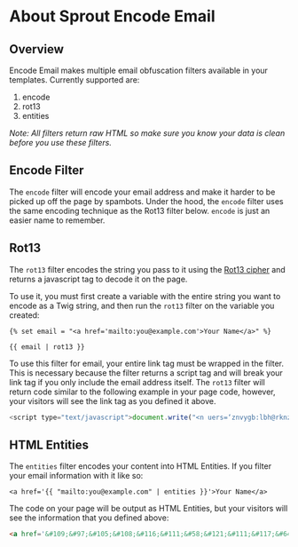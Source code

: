 # About Sprout Encode Email

## Overview

Encode Email makes multiple email obfuscation filters available in your templates. Currently supported are:

1. encode
2. rot13
3. entities

_Note: All filters return raw HTML so make sure you know your data is clean before you use these filters._

## Encode Filter

The `encode` filter will encode your email address and make it harder to be picked up off the page by spambots.  Under the hood, the `encode` filter uses the same encoding technique as the Rot13 filter below. `encode` is just an easier name to remember.

## Rot13

The `rot13` filter encodes the string you pass to it using the [Rot13 cipher](https://en.wikipedia.org/wiki/ROT13) and returns a javascript tag to decode it on the page.

To use it, you must first create a variable with the entire string you want to encode as a Twig string, and then run the `rot13` filter on the variable you created:

``` twig
{% set email = "<a href='mailto:you@example.com'>Your Name</a>" %}

{{ email | rot13 }}
```

To use this filter for email, your entire link tag must be wrapped in the filter.  This is necessary because the filter returns a script tag and will break your link tag if you only include the email address itself. The `rot13` filter will return code similar to the following example in your page code, however, your visitors will see the link tag as you defined it above.

``` js
<script type="text/javascript">document.write("<n uers=‘znvygb:lbh@rknzcyr.pbz’>Lbhe Anzr</n>".replace(/[a-zA-Z]/g, function(c){return String.fromCharCode((c<="Z"?90:122)>=(c=c.charCodeAt(0)+13)?c:c-26);}));</script>
```

## HTML Entities

The `entities` filter encodes your content into HTML Entities.  If you filter your email information with it like so:

``` twig
<a href='{{ "mailto:you@example.com" | entities }}'>Your Name</a>
```

The code on your page will be output as HTML Entities, but your visitors will see the information that you defined above:

``` html
<a href='&#109;&#97;&#105;&#108;&#116;&#111;&#58;&#121;&#111;&#117;&#64;&#101;&#120;&#97;&#109;&#112;&#108;&#101;&#46;&#99;&#111;&#109;'>Your Name</a>
```